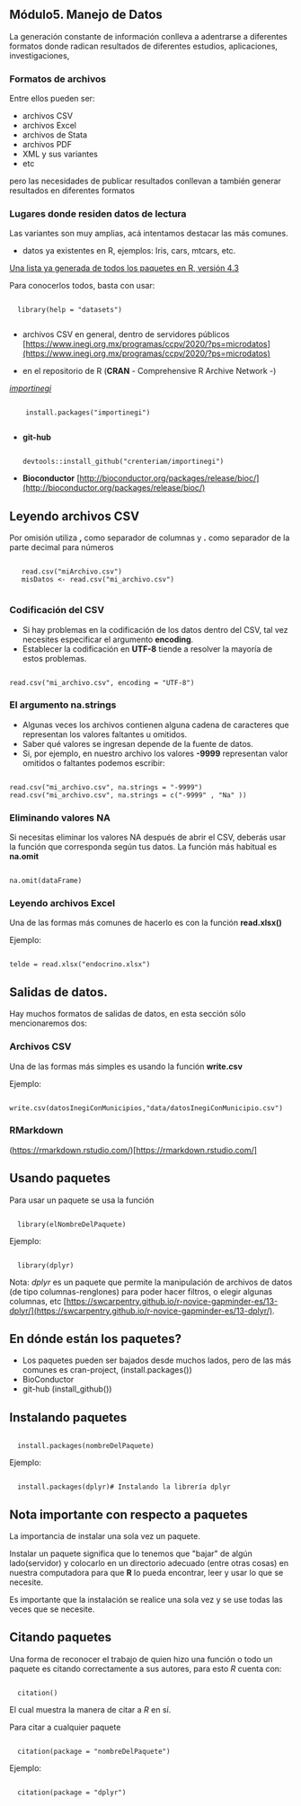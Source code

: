 
## Módulo5. Manejo de Datos

La generación constante de información conlleva a adentrarse a diferentes formatos donde radican resultados de diferentes estudios, aplicaciones, investigaciones, 

### Formatos de archivos

Entre ellos pueden ser:

- archivos CSV
- archivos Excel
- archivos de Stata
- archivos PDF
- XML y sus variantes
- etc

pero las necesidades de publicar resultados conllevan a también generar resultados en diferentes formatos

### Lugares donde residen datos de lectura

  Las variantes son muy amplias, acá intentamos destacar las más comunes.
  
  - datos ya existentes en R, ejemplos: Iris, cars, mtcars, etc.

  [Una lista ya generada de todos los paquetes en R, versión 4.3 ](https://stat.ethz.ch/R-manual/R-devel/library/datasets/html/00Index.html)

  Para conocerlos todos, basta con usar:
  <pre><code>
  library(help = "datasets")
  </code></pre>
  
 - archivos CSV en general, dentro de servidores públicos
 [https://www.inegi.org.mx/programas/ccpv/2020/?ps=microdatos](https://www.inegi.org.mx/programas/ccpv/2020/?ps=microdatos)
  
 - en el repositorio de R (**CRAN** - Comprehensive R Archive Network -)
 
  [*importinegi*](https://rde.inegi.org.mx/index.php/2020/12/02/importinegi-un-paquete-de-r-para-descargar-y-gestionar-bases-de-datos-del-inegi/)
   <pre><code>
    install.packages("importinegi")
   </code></pre>
  
 - **git-hub**
   <pre><code>
   devtools::install_github("crenteriam/importinegi")
   </code></pre>
 
 - **Bioconductor**
  [http://bioconductor.org/packages/release/bioc/](http://bioconductor.org/packages/release/bioc/)
 

## Leyendo archivos CSV
Por omisión utiliza **,** como separador de columnas y **.** como separador de la parte decimal para números
   <pre><code>
   read.csv("miArchivo.csv")
   misDatos <- read.csv("mi_archivo.csv")
   </code></pre>

### Codificación del CSV
- Si hay problemas en la codificación de los datos dentro del CSV, tal vez necesites especificar el argumento **encoding**. 
- Establecer la codificación en **UTF-8** tiende a resolver la mayoría de estos problemas.
<pre><code>
read.csv("mi_archivo.csv", encoding = "UTF-8")
</code></pre>

### El argumento na.strings
- Algunas veces los archivos contienen alguna cadena de caracteres que representan los valores faltantes u omitidos.
- Saber qué valores se ingresan depende de la fuente de datos.
- Si, por ejemplo, en nuestro archivo los valores **-9999** representan valor omitidos o faltantes podemos escribir:
<pre><code>
read.csv("mi_archivo.csv", na.strings = "-9999") 
read.csv("mi_archivo.csv", na.strings = c("-9999" , "Na" )) 
</code></pre>

### Eliminando valores NA
Si necesitas eliminar los valores NA después de abrir el CSV, deberás usar la función que corresponda según tus datos. 
La función más habitual es **na.omit**
<pre><code>
na.omit(dataFrame)
</code></pre>

### Leyendo archivos Excel

Una de las formas más comunes de hacerlo es con la función **read.xlsx()**

Ejemplo:
<pre><code>
telde = read.xlsx("endocrino.xlsx") 
</code></pre>

## Salidas de datos.

Hay muchos formatos de salidas de datos, en esta sección sólo mencionaremos dos:

### Archivos CSV

Una de las formas más simples es usando la función **write.csv**

Ejemplo:
<pre><code>
write.csv(datosInegiConMunicipios,"data/datosInegiConMunicipio.csv")
</code></pre>

### RMarkdown
(https://rmarkdown.rstudio.com/)[https://rmarkdown.rstudio.com/]

## Usando paquetes

Para usar un paquete se usa la función
<pre><code>
  library(elNombreDelPaquete)
</code></pre>
  
  Ejemplo:
  <pre><code>
  library(dplyr)
</code></pre>
  
  Nota: *dplyr* es un paquete que permite la manipulación de archivos de datos (de tipo columnas-renglones) para poder hacer filtros, o elegir algunas columnas, etc
[https://swcarpentry.github.io/r-novice-gapminder-es/13-dplyr/](https://swcarpentry.github.io/r-novice-gapminder-es/13-dplyr/).

## En dónde están los paquetes?
- Los paquetes pueden ser bajados desde muchos lados, pero de las más comunes es cran-project, (install.packages())
- BioConductor 
- git-hub (install_github())

## Instalando paquetes
<pre><code>
  install.packages(nombreDelPaquete)
</code></pre>
  
  Ejemplo:
  <pre><code>
  install.packages(dplyr)# Instalando la librería dplyr
</code></pre>

## Nota importante con respecto a paquetes

La importancia de instalar una sola vez un paquete.

Instalar un paquete significa que lo tenemos que "bajar" de algún lado(servidor) y colocarlo en un directorio adecuado (entre otras cosas) en nuestra computadora para que **R** lo pueda encontrar, leer y usar lo que se necesite.

Es importante que la instalación se realice una sola vez y se use todas las veces que se necesite.

## Citando paquetes

  Una forma de reconocer el trabajo de quien hizo una función o todo un paquete es citando correctamente a sus autores, para esto *R* cuenta con:
  <pre><code>
  citation()
</code></pre>
El cual muestra la manera de citar a *R* en sí.

Para citar a cualquier paquete
<pre><code>
  citation(package = "nombreDelPaquete")
</code></pre>
  
Ejemplo:
<pre><code>
  citation(package = "dplyr")
</code></pre>
